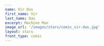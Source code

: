 ```yaml
---
name: Vir Das
first_name: Vir 
last_name: Das
excerpt: Machine Man
image_url: '/images/stars/comic_vir-das.jpg'
layout: stars
front_type: comic
---
```

